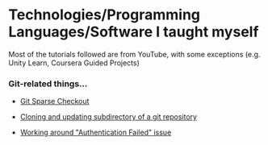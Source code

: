 # Technologies/Programming Languages/Software I taught myself

Most of the tutorials followed are from YouTube, with some exceptions (e.g. Unity Learn, Coursera Guided Projects)

### Git-related things...

- [Git Sparse Checkout](https://git-scm.com/docs/git-sparse-checkout/en)

- [Cloning and updating subdirectory of a git repository](https://stackoverflow.com/questions/600079/how-do-i-clone-a-subdirectory-only-of-a-git-repository)

- [Working around "Authentication Failed" issue](https://stackoverflow.com/questions/17659206/git-push-results-in-authentication-failed)